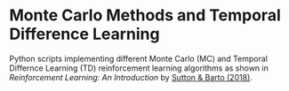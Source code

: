 # Monte Carlo Methods and Temporal Difference Learning

Python scripts implementing different Monte Carlo (MC) and Temporal Differnce Learning (TD) reinforcement learning algorithms as shown in *Reinforcement Learning: An Introduction* by [Sutton & Barto (2018)](http://incompleteideas.net/book/RLbook2020.pdf).
